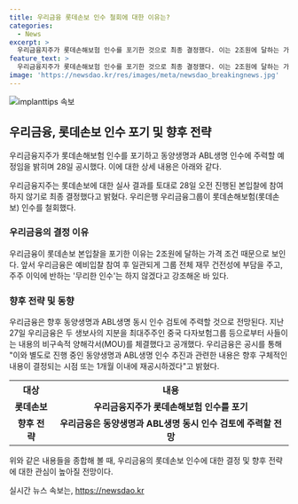 ```yaml
---
title: 우리금융 롯데손보 인수 철회에 대한 이유는?
categories:
  - News
excerpt: >
  우리금융지주가 롯데손해보험 인수를 포기한 것으로 최종 결정했다. 이는 2조원에 달하는 가격 조건 때문으로 보인다. 대신, 동양생명과 ABL생명 인수에 주력할 것으로 예상된다. 이에 따라, 우리금융은 향후 해당 사안에 대한 구체적인 내용이 결정되는 시점에 재공시할 예정이다. 동양생명과 ABL생명 동시 인수에 대한 기대감이 높아지고 있다.
feature_text: >
  우리금융지주가 롯데손해보험 인수를 포기한 것으로 최종 결정했다. 이는 2조원에 달하는 가격 조건 때문으로 보인다. 대신, 동양생명과 ABL생명 인수에 주력할 것으로 예상된다. 이에 따라, 우리금융은 향후 해당 사안에 대한 구체적인 내용이 결정되는 시점에 재공시할 예정이다. 동양생명과 ABL생명 동시 인수에 대한 기대감이 높아지고 있다.
image: 'https://newsdao.kr/res/images/meta/newsdao_breakingnews.jpg'
---
```


<p><img src="https://newsdao.kr/res/images/meta/newsdao_breakingnews.jpg" alt="implanttips 속보" /></p>

<h2 data-ke-size="size26">우리금융, 롯데손보 인수 포기 및 향후 전략</h2>

<p>우리금융지주가 롯데손해보험 인수를 포기하고 동양생명과 ABL생명 인수에 주력할 예정임을 밝히며 28일 공시했다. 이에 대한 상세 내용은 아래와 같다.</p>

<p data-ke-size="size16">우리금융지주는 롯데손보에 대한 실사 결과를 토대로 28일 오전 진행된 본입찰에 참여하지 않기로 최종 결정했다고 밝혔다.  우리은행 우리금융그룹이 롯데손해보험(롯데손보) 인수를 철회했다.</p>

<h3 data-ke-size="size24">우리금융의 결정 이유</h3>

<p>우리금융이 롯데손보 본입찰을 포기한 이유는 2조원에 달하는 가격 조건 때문으로 보인다. 앞서 우리금융은 예비입찰 참여 후 일관되게 그룹 전체 재무 건전성에 부담을 주고, 주주 이익에 반하는 '무리한 인수'는 하지 않겠다고 강조해온 바 있다.</p>

<h3 data-ke-size="size24">향후 전략 및 동향</h3>

<p>우리금융은 향후 동양생명과 ABL생명 동시 인수 검토에 주력할 것으로 전망된다. 지난 27일 우리금융은 두 생보사의 지분을 최대주주인 중국 다자보험그룹 등으로부터 사들이는 내용의 비구속적 양해각서(MOU)를 체결했다고 공개했다.
우리금융은 공시를 통해 "이와 별도로 진행 중인 동양생명과 ABL생명 인수 추진과 관련한 내용은 향후 구체적인 내용이 결정되는 시점 또는 1개월 이내에 재공시하겠다"고 밝혔다.</p>

<table>
  <tr>
    <th><b>대상</b></th>
    <th><b>내용</b></th>
  </tr>
  <tr>
    <td style="text-align: center; height: 17px;"><b>롯데손보</b></td>
    <td style="text-align: center; height: 17px;"><b>우리금융지주가 롯데손해보험 인수를 포기</b></td>
  </tr>
  <tr>
    <td style="text-align: center; height: 17px;"><b>향후 전략</b></td>
    <td style="text-align: center; height: 17px;"><b>우리금융은 동양생명과 ABL생명 동시 인수 검토에 주력할 전망</b></td>
  </tr>
</table>

<p>위와 같은 내용들을 종합해 볼 때, 우리금융의 롯데손보 인수에 대한 결정 및 향후 전략에 대한 관심이 높아질 전망이다.</p>
실시간 뉴스 속보는, <a href="https://newsdao.kr" rel="dofollow">https://newsdao.kr</a>


